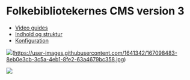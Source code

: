 # Folkebibliotekernes CMS version 3

*   [Video guides](./ddbcms-video-guides.md)
*   [Indhold og struktur](./ddbcms-struktur-og-indhold.md)
*   [Konfiguration](./ddb-cms-manual-konfiguration.md)

[![](https://user-images.githubusercontent.com/1641342/167098483-8eb0e3cb-3c5a-4eb1-8fe2-63a4679bc358.jpg)](https://user-images.githubusercontent.com/1641342/167098483-8eb0e3cb-3c5a-4eb1-8fe2-63a4679bc358.jpg)(https://user-images.githubusercontent.com/1641342/167098483-8eb0e3cb-3c5a-4eb1-8fe2-63a4679bc358.jpg)

![](https://user-images.githubusercontent.com/1641342/167112374-b2146ca1-a823-425e-a728-89343005206b.png)
